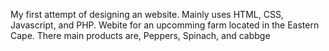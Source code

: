 My first attempt of designing an website. Mainly uses HTML, CSS, Javascript, and PHP. Webite for an upcomming farm located in the Eastern Cape. There main products are, Peppers, Spinach, and cabbge
